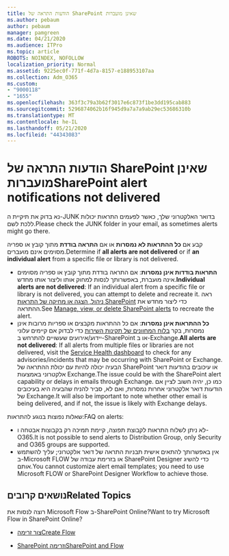 ```yaml
---
title: הודעות התראה של SharePoint שאינן מועברות
ms.author: pebaum
author: pebaum
manager: pamgreen
ms.date: 04/21/2020
ms.audience: ITPro
ms.topic: article
ROBOTS: NOINDEX, NOFOLLOW
localization_priority: Normal
ms.assetid: 9225ec0f-771f-4d7a-8157-e188953107aa
ms.collection: Adm_O365
ms.custom:
- "9000118"
- "1655"
ms.openlocfilehash: 363f3c79a3b62f3017e6c873f1be3dd195cab883
ms.sourcegitcommit: 5296874062b16f945d9a7a7a9ab29ec53686310b
ms.translationtype: MT
ms.contentlocale: he-IL
ms.lasthandoff: 05/21/2020
ms.locfileid: "44343083"
---
```

# <a name="sharepoint-alert-notifications-not-delivered"></a><span data-ttu-id="0ae17-102">הודעות התראה של SharePoint שאינן מועברות</span><span class="sxs-lookup"><span data-stu-id="0ae17-102">SharePoint alert notifications not delivered</span></span>

<span data-ttu-id="0ae17-103">נא בדוק את תיקיית ה-JUNK בדואר האלקטרוני שלך, כאשר לפעמים התראות יכולות ללכת לשם.</span><span class="sxs-lookup"><span data-stu-id="0ae17-103">Please check the JUNK folder in your email, as sometimes alerts might go there.</span></span>

<span data-ttu-id="0ae17-104">קבע אם **כל ההתראות לא נמסרות** או אם **התראה בודדת** מתוך קובץ או ספריה מסוימים אינם מועברים.</span><span class="sxs-lookup"><span data-stu-id="0ae17-104">Determine if **all alerts are not delivered** or if **an individual alert** from a specific file or library is not delivered.</span></span>

- <span data-ttu-id="0ae17-105">**התראות בודדות אינן נמסרות**: אם התראה בודדת מתוך קובץ או ספריה מסוימים אינה מועברת, באפשרותך לנסות למחוק אותו וליצור אותו מחדש.</span><span class="sxs-lookup"><span data-stu-id="0ae17-105">**Individual alerts are not delivered**: If an individual alert from a specific file or library is not delivered, you can attempt to delete and recreate it.</span></span> <span data-ttu-id="0ae17-106">ראה [ניהול, הצגה או מחיקה של התראות SharePoint](https://support.office.com/article/manage-view-or-delete-sharepoint-alerts-99dfb19c-9a90-4a8c-aba1-aa8c8afb0de2) כדי ליצור מחדש את ההתראה.</span><span class="sxs-lookup"><span data-stu-id="0ae17-106">See [Manage, view, or delete SharePoint alerts](https://support.office.com/article/manage-view-or-delete-sharepoint-alerts-99dfb19c-9a90-4a8c-aba1-aa8c8afb0de2) to recreate the alert.</span></span>
- <span data-ttu-id="0ae17-107">**כל ההתראות אינן נמסרות**: אם כל ההתראות מקבצים או ספריות מרובות אינן נמסרות, בקר [בלוח המחוונים של תקינות השירות](https://admin.microsoft.com/AdminPortal/Home#/servicehealth) כדי לבדוק אם קיימים עלוני יידוע/אירועים שעשויים להתרחש ב-SharePoint או ב-Exchange.</span><span class="sxs-lookup"><span data-stu-id="0ae17-107">**All alerts are not delivered**: If all alerts from multiple files or libraries are not delivered, visit the [Service Health dashboard](https://admin.microsoft.com/AdminPortal/Home#/servicehealth) to check for any advisories/incidents that may be occurring with SharePoint or Exchange.</span></span> <span data-ttu-id="0ae17-108">הבעיה יכולה להיות עם יכולת ההתראה של SharePoint או עיכובים בהודעות דואר אלקטרוני באמצעות Exchange.</span><span class="sxs-lookup"><span data-stu-id="0ae17-108">The issue could be with the SharePoint alert capability or delays in emails through Exchange.</span></span> <span data-ttu-id="0ae17-109">כמו כן, יהיה חשוב לציין אם הודעות דואר אלקטרוני אחרות נמסרות, ואם לא, סביר להניח שהבעיה היא בעיכובים של Exchange.</span><span class="sxs-lookup"><span data-stu-id="0ae17-109">It will also be important to note whether other email is being delivered, and if not, the issue is likely with Exchange delays.</span></span>

<span data-ttu-id="0ae17-110">שאלות נפוצות בנוגע להתראות:</span><span class="sxs-lookup"><span data-stu-id="0ae17-110">FAQ on alerts:</span></span>

- <span data-ttu-id="0ae17-111">לא ניתן לשלוח התראות לקבוצת תפוצה, קיימת תמיכה רק בקבוצות אבטחה ו-O365.</span><span class="sxs-lookup"><span data-stu-id="0ae17-111">It is not possible to send alerts to Distribution Group, only Security and O365 groups are supported.</span></span>
- <span data-ttu-id="0ae17-112">אין באפשרותך להתאים אישית תבניות התראה של דואר אלקטרוני; עליך להשתמש ב-Microsoft FLOW או בזרימת עבודה של SharePoint Designer כדי להשיג אותם.</span><span class="sxs-lookup"><span data-stu-id="0ae17-112">You cannot customize alert email templates; you need to use Microsoft FLOW or SharePoint Designer Workflow to achieve those.</span></span>

## <a name="related-topics"></a><span data-ttu-id="0ae17-113">נושאים קרובים</span><span class="sxs-lookup"><span data-stu-id="0ae17-113">Related Topics</span></span>

<span data-ttu-id="0ae17-114">רוצה לנסות את Microsoft Flow ב-SharePoint Online?</span><span class="sxs-lookup"><span data-stu-id="0ae17-114">Want to try Microsoft Flow in SharePoint Online?</span></span>

- [<span data-ttu-id="0ae17-115">צור זרימה</span><span class="sxs-lookup"><span data-stu-id="0ae17-115">Create Flow</span></span>](https://support.office.com/article/a9c3e03b-0654-46af-a254-20252e580d01)

- [<span data-ttu-id="0ae17-116">SharePoint וזרימה</span><span class="sxs-lookup"><span data-stu-id="0ae17-116">SharePoint and Flow</span></span>](https://flow.microsoft.com//blog/sharepoint-and-flow/)

